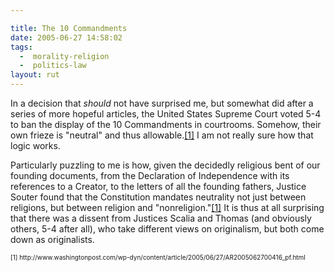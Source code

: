 ```yaml
---

title: The 10 Commandments
date: 2005-06-27 14:58:02
tags:
  -  morality-religion
  -  politics-law
layout: rut
---
```


<p>In a decision that <em>should</em> not have surprised me, but somewhat did after a series of more hopeful articles, the United States Supreme Court voted 5-4 to ban the display of the 10 Commandments in courtrooms. Somehow, their own frieze is "neutral" and thus allowable.<a href="http://www.washingtonpost.com/wp-dyn/content/article/2005/06/27/AR2005062700416_pf.html">[1]</a> I am not really sure how that logic works.</p>  <p>Particularly puzzling to me is how, given the decidedly religious bent of our founding documents, from the Declaration of Independence with its references to a Creator, to the letters of all the founding fathers, Justice Souter found that the Constitution mandates neutrality not just between religions, but between religion and "nonreligion."<a href="http://www.washingtonpost.com/wp-dyn/content/article/2005/06/27/AR2005062700416_pf.html">[1]</a> It is thus at all surprising that there was a dissent from Justices Scalia and Thomas (and obviously others, 5-4 after all), who take different views on originalism, but both come down as originalists.</p>  <font size="-2"> [1] http://www.washingtonpost.com/wp-dyn/content/article/2005/06/27/AR2005062700416_pf.html </font>

